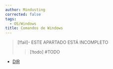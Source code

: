 ```yaml
---
author: Mindusting
corrected: false
tags:
  - OS/Windows
title: Comandos de Windows
---
```


> [!fail]- ESTE APARTADO ESTÁ INCOMPLETO
> > [!todo] #TODO

- [DIR](Commands/Windows_dir.md)
